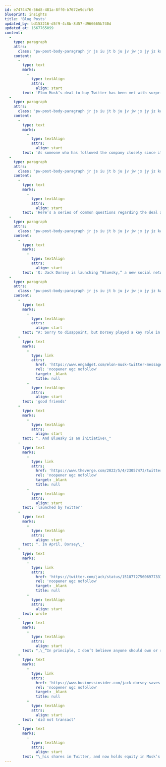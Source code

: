 ```yaml
---
id: e7474476-56d8-481a-8ff0-b7672e9dcfb9
blueprint: insights
title: 'Blog Posts'
updated_by: bd153216-d5f9-4c8b-8d57-d966665b740d
updated_at: 1667765099
content:
  -
    type: paragraph
    attrs:
      class: 'pw-post-body-paragraph jr js iu jt b ju jv jw jx jy jz ka kb kc kd ke kf kg kh ki kj kk kl km kn ko hz gh'
    content:
      -
        type: text
        marks:
          -
            type: textAlign
            attrs:
              align: start
        text: 'Elon Musk’s deal to buy Twitter has been met with surprise, derision, and gnashing of teeth — and an overwhelming amount of well-intentioned but poorly-informed commentary and analysis.'
  -
    type: paragraph
    attrs:
      class: 'pw-post-body-paragraph jr js iu jt b ju jv jw jx jy jz ka kb kc kd ke kf kg kh ki kj kk kl km kn ko hz gh'
    content:
      -
        type: text
        marks:
          -
            type: textAlign
            attrs:
              align: start
        text: 'As someone who has followed the company closely since its inception and has had a chance to talk in depth about technical topics with Jack Dorsey and the company’s other founders over the years, I have a different view.'
  -
    type: paragraph
    attrs:
      class: 'pw-post-body-paragraph jr js iu jt b ju jv jw jx jy jz ka kb kc kd ke kf kg kh ki kj kk kl km kn ko hz gh'
    content:
      -
        type: text
        marks:
          -
            type: textAlign
            attrs:
              align: start
        text: 'Here’s a series of common questions regarding the deal and the relationship between Dorsey and Musk about which I see the most errors and misconceptions.'
  -
    type: paragraph
    attrs:
      class: 'pw-post-body-paragraph jr js iu jt b ju jv jw jx jy jz ka kb kc kd ke kf kg kh ki kj kk kl km kn ko hz gh'
    content:
      -
        type: text
        marks:
          -
            type: textAlign
            attrs:
              align: start
        text: 'Q: Jack Dorsey is launching “Bluesky,” a new social network to compete with Twitter. I’ll just join that instead!'
  -
    type: paragraph
    attrs:
      class: 'pw-post-body-paragraph jr js iu jt b ju jv jw jx jy jz ka kb kc kd ke kf kg kh ki kj kk kl km kn ko hz gh'
    content:
      -
        type: text
        marks:
          -
            type: textAlign
            attrs:
              align: start
        text: "A: Sorry to disappoint, but Dorsey played a key role in Musk’s deal to take Twitter private. The two are\_"
      -
        type: text
        marks:
          -
            type: link
            attrs:
              href: 'https://www.engadget.com/elon-musk-twitter-messages-jack-dorsey-parag-agrawal-000254423.html'
              rel: 'noopener ugc nofollow'
              target: _blank
              title: null
          -
            type: textAlign
            attrs:
              align: start
        text: 'good friends'
      -
        type: text
        marks:
          -
            type: textAlign
            attrs:
              align: start
        text: ". And Bluesky is an initiative\_"
      -
        type: text
        marks:
          -
            type: link
            attrs:
              href: 'https://www.theverge.com/2022/5/4/23057473/twitter-bluesky-adx-release-open-source-decentralized-social-network'
              rel: 'noopener ugc nofollow'
              target: _blank
              title: null
          -
            type: textAlign
            attrs:
              align: start
        text: 'launched by Twitter'
      -
        type: text
        marks:
          -
            type: textAlign
            attrs:
              align: start
        text: ". In April, Dorsey\_"
      -
        type: text
        marks:
          -
            type: link
            attrs:
              href: 'https://twitter.com/jack/status/1518772756069773313?s=20&t=fSjGmHCcYMYa-KBpgeb7qA'
              rel: 'noopener ugc nofollow'
              target: _blank
              title: null
          -
            type: textAlign
            attrs:
              align: start
        text: wrote
      -
        type: text
        marks:
          -
            type: textAlign
            attrs:
              align: start
        text: ",\_“In principle, I don’t believe anyone should own or run Twitter. It wants to be a public good at a protocol level, not a company. Solving for the problem of it being a company however, Elon is the singular solution I trust. I trust his mission to extend the light of consciousness.” [Update: Dorsey\_"
      -
        type: text
        marks:
          -
            type: link
            attrs:
              href: 'https://www.businessinsider.com/jack-dorsey-saves-elon-musk-1billion-rolling-over-twitter-shares-2022-10?scrolltoken=rvcvwEHG-MoLqYqz97gqf6glMp4JdBmbPBkOG8TIjH2j3fNfO7MNSFEMV2XrqVS--RB_BD6yGYjupK8qebihD7SGx1GUav1cL_6vWEPLPHSY-xOeLNSPc-nO5nguPc1xjrWkscVjVUTMhk76SgF4CSJMtOpVcN9TQDafxhph0IYPliPuujNvXMQTPJsNVSTe2hE6_U4Fyp4eax9tvC0V5BmNVt9XfS7Nz1N20Q.eyJraWQiOiIyIn0'
              rel: 'noopener ugc nofollow'
              target: _blank
              title: null
          -
            type: textAlign
            attrs:
              align: start
        text: 'did not transact'
      -
        type: text
        marks:
          -
            type: textAlign
            attrs:
              align: start
        text: "\_his shares in Twitter, and now holds equity in Musk’s venture.]"
---
```

